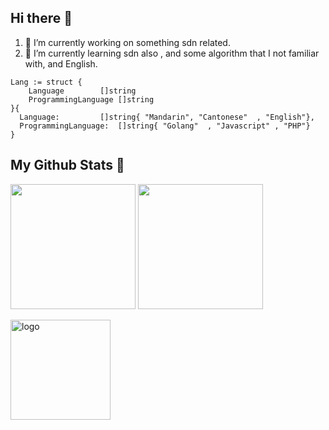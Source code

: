 

## Hi there 👋
1. 🔭 I’m currently working on something sdn related.
2. 🌱 I’m currently learning sdn also , and some algorithm that I not familiar with, and English.
```golang
Lang := struct {
	Language 	    []string
	ProgrammingLanguage []string
}{
  Language: 		[]string{ "Mandarin", "Cantonese"  , "English"},
  ProgrammingLanguage:  []string{ "Golang"  , "Javascript" , "PHP"}
}
```

## My Github Stats 🔭
<p align="left">
<img height="200" src="https://github-readme-stats.vercel.app/api?username=jackyczj&show_icons=true&theme=nord" />
<img height="200"  src="https://github-readme-stats.vercel.app/api/top-langs/?username=jackyczj&hide=html,css&theme=nord">
</p>
<img src="https://github-profile-trophy.vercel.app/?username=jackyczj&theme=flat&column=7" alt="logo" height="160" align="center" style="margin: auto; margin-bottom: 20px;" />
<!--
**JackyCZJ/JackyCZJ** is a ✨ _special_ ✨ repository because its `README.md` (this file) appears on your GitHub profile.

Here are some ideas to get you started:

- 🔭 I’m currently working on ...
- 🌱 I’m currently learning ...
- 👯 I’m looking to collaborate on ...
- 🤔 I’m looking for help with ...
- 💬 Ask me about ...
- 📫 How to reach me: ...
- 😄 Pronouns: ...
- ⚡ Fun fact: ...
-->
